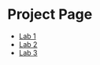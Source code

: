 # Project Page

<ul>
    <li><a href="lab1demo/index.html">Lab 1</a></li>
    <li><a href="lab2demo/index.html">Lab 2</a></li>
    <li><a href="lab3demo/index.html">Lab 3</a></li>
</ul>